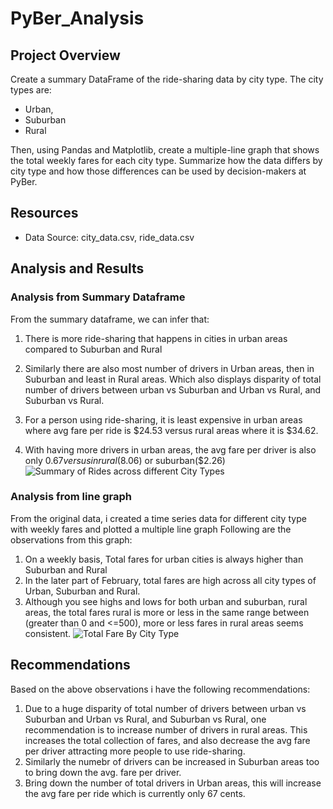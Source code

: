 # PyBer_Analysis

## Project Overview

Create a summary DataFrame of the ride-sharing data by city type. The city types are:
- Urban, 
- Suburban
- Rural

Then, using Pandas and Matplotlib, create a multiple-line graph that shows the total weekly fares for each city type.
Summarize how the data differs by city type and how those differences can be used by decision-makers at PyBer.


## Resources
- Data Source: city_data.csv, ride_data.csv


## Analysis and Results
### Analysis from Summary Dataframe
From the summary dataframe, we can infer that:
1. There is more ride-sharing that happens in cities in urban areas compared to Suburban and Rural
2. Similarly there are also most number of drivers in Urban areas, then in Suburban and least in Rural areas.
Which also displays disparity of total number of drivers between urban vs Suburban and Urban vs Rural, and Suburban vs Rural.

3. For a person using ride-sharing, it is least expensive in urban areas where avg fare per ride is $24.53 versus rural areas where it is $34.62.
4. With having more drivers in urban areas, the avg fare per driver is also only $0.67 versus in rural ($8.06) or 
suburban($2.26)
![Summary of Rides across different City Types](https://github.com/sgolla02/PyBer_Analysis/tree/main/analysis/Summary_DataFrame.png?raw=true)

### Analysis from line graph
From the original data, i created a time series data for different city type with weekly fares and plotted a multiple line graph
Following are the observations from this graph:
1. On a weekly basis, Total fares for urban cities is always higher than Suburban and Rural
2. In the later part of February, total fares are high across all city types of Urban, Suburban and Rural.
3. Although you see highs and lows for both urban and suburban, rural areas, the total fares rural is more or less in the same range between (greater than 0 and <=500), more or less fares in rural areas seems consistent.
![Total Fare By City Type](https://github.com/sgolla02/PyBer_Analysis/tree/main/analysis/Total_Fare_By_City_Type.png?raw=true)


## Recommendations
Based on the above observations i have the following recommendations:
1. Due to a huge disparity of total number of drivers between urban vs Suburban and Urban vs Rural, and Suburban vs Rural, one recommendation is to increase number of drivers in rural areas. This increases the total collection of fares, and also decrease the avg fare per driver attracting more people to use ride-sharing.
2. Similarly the numebr of drivers can be increased in Suburban areas too to bring down the avg. fare per driver.
3. Bring down the number of total drivers in Urban areas, this will increase the avg fare per ride which is currently only 67 cents.


